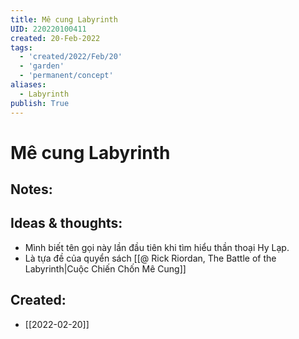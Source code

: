 ```yaml
---
title: Mê cung Labyrinth
UID: 220220100411
created: 20-Feb-2022
tags:
  - 'created/2022/Feb/20'
  - 'garden'
  - 'permanent/concept'
aliases:
  - Labyrinth
publish: True
---
```

# Mê cung Labyrinth

## Notes:


## Ideas & thoughts:
- Mình biết tên gọi này lần đầu tiên khi tìm hiểu thần thoại Hy Lạp.
- Là tựa đề của quyển sách [[@ Rick Riordan, The Battle of the Labyrinth|Cuộc Chiến Chốn Mê Cung]]


## Created:
- [[2022-02-20]]
